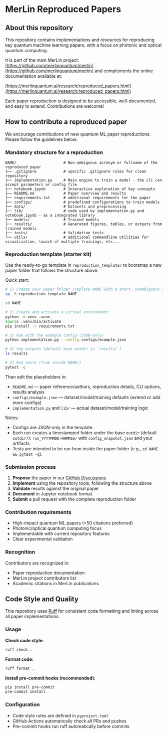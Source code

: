 # MerLin Reproduced Papers

## About this repository


This repository contains implementations and resources for reproducing key quantum machine learning papers, with a focus on photonic and optical quantum computing.

It is part of the main MerLin project: [https://github.com/merlinquantum/merlin](https://github.com/merlinquantum/merlin)
and complements the online documentation available at:

[https://merlinquantum.ai/research/reproduced_papers.html](https://merlinquantum.ai/research/reproduced_papers.html)

Each paper reproduction is designed to be accessible, well-documented, and easy to extend. Contributions are welcome!

## How to contribute a reproduced paper

We encourage contributions of new quantum ML paper reproductions. Please follow the guidelines below:

### Mandatory structure for a reproduction

```
NAME/                     # Non-ambiguous acronym or fullname of the reproduced paper
├── .gitignore            # specific .gitignore rules for clean repository
├── implementation.py     # Main engine to train a model - the cli can accept parameters or config file
├── notebook.ipynb        # Interactive exploration of key concepts
├── README.md             # Paper overview and results
├── requirements.txt      # additional requirements for the paper
├── configs/              # predefined configurations to train models
├── data/                 # Datasets and preprocessing
├── lib/                  # code used by implementation.py and notebook.ipynb - as a integrated library
├── models/               # Trained models 
├── results/              # Generated figures, tables, or outputs from trained models
├── tests/                # Validation tests
└── utils/                # additional commandline utilities for visualization, launch of multiple trainings, etc...
```

### Reproduction template (starter kit)

Use the ready-to-go template in `reproduction_template/` to bootstrap a new paper folder that follows the structure above.

Quick start:

```bash
# 1) Create your paper folder (replace NAME with a short, unambiguous id)
cp -R reproduction_template NAME

cd NAME

# 2) Create and activate a virtual environment
python -m venv .venv
source .venv/bin/activate
pip install -r requirements.txt

# 3) Run with the example config (JSON-only)
python implementation.py --config configs/example.json

# 4) See outputs (default base outdir is `results/`)
ls results

# 5) Run tests (from inside NAME/)
pytest -q
```

Then edit the placeholders in:
- `README.md` — paper reference/authors, reproduction details, CLI options, results analysis
- `configs/example.json` — dataset/model/training defaults (extend or add more configs)
- `implementation.py` and `lib/` — actual dataset/model/training logic

Notes:
- Configs are JSON-only in the template.
- Each run creates a timestamped folder under the base `outdir` (default `outdir/`): `run_YYYYMMDD-HHMMSS/` with `config_snapshot.json` and your artifacts.
- Tests are intended to be run from inside the paper folder (e.g., `cd NAME && pytest -q`).

### Submission process

1. **Propose** the paper in our [GitHub Discussions](https://github.com/merlinquantum/merlin/discussions)
2. **Implement** using the repository tools, following the structure above
3. **Validate** results against the original paper
4. **Document** in Jupyter notebook format
5. **Submit** a pull request with the complete reproduction folder

### Contribution requirements

- High-impact quantum ML papers (>50 citations preferred)
- Photonic/optical quantum computing focus
- Implementable with current repository features
- Clear experimental validation

### Recognition

Contributors are recognized in:
- Paper reproduction documentation
- MerLin project contributors list
- Academic citations in MerLin publications

## Code Style and Quality

This repository uses [Ruff](https://docs.astral.sh/ruff/) for consistent code formatting and linting across all paper implementations.

### Usage

**Check code style:**
```bash
ruff check .
```

**Format code:**
```bash
ruff format .
```

**Install pre-commit hooks (recommended):**
```bash
pip install pre-commit
pre-commit install
```

### Configuration

- Code style rules are defined in `pyproject.toml`
- GitHub Actions automatically check all PRs and pushes
- Pre-commit hooks run ruff automatically before commits
